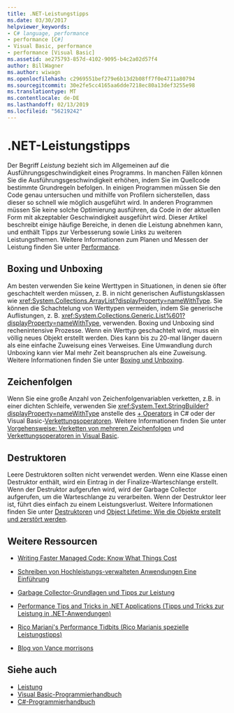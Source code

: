 ```yaml
---
title: .NET-Leistungstipps
ms.date: 03/30/2017
helpviewer_keywords:
- C# language, performance
- performance [C#]
- Visual Basic, performance
- performance [Visual Basic]
ms.assetid: ae275793-857d-4102-9095-b4c2a02d57f4
author: BillWagner
ms.author: wiwagn
ms.openlocfilehash: c2969551bef279e6b13d2b08ff7f0e4711a80794
ms.sourcegitcommit: 30e2fe5cc4165aa6dde7218ec80a13def3255e98
ms.translationtype: MT
ms.contentlocale: de-DE
ms.lasthandoff: 02/13/2019
ms.locfileid: "56219242"
---
```

# <a name="net-performance-tips"></a>.NET-Leistungstipps
Der Begriff *Leistung* bezieht sich im Allgemeinen auf die Ausführungsgeschwindigkeit eines Programms. In manchen Fällen können Sie die Ausführungsgeschwindigkeit erhöhen, indem Sie im Quellcode bestimmte Grundregeln befolgen. In einigen Programmen müssen Sie den Code genau untersuchen und mithilfe von Profilern sicherstellen, dass dieser so schnell wie möglich ausgeführt wird. In anderen Programmen müssen Sie keine solche Optimierung ausführen, da Code in der aktuellen Form mit akzeptabler Geschwindigkeit ausgeführt wird. Dieser Artikel beschreibt einige häufige Bereiche, in denen die Leistung abnehmen kann, und enthält Tipps zur Verbesserung sowie Links zu weiteren Leistungsthemen. Weitere Informationen zum Planen und Messen der Leistung finden Sie unter [Performance](../../../docs/framework/performance/index.md).  
  
## <a name="boxing-and-unboxing"></a>Boxing und Unboxing  
 Am besten verwenden Sie keine Werttypen in Situationen, in denen sie öfter geschachtelt werden müssen, z. B. in nicht generischen Auflistungsklassen wie <xref:System.Collections.ArrayList?displayProperty=nameWithType>. Sie können die Schachtelung von Werttypen vermeiden, indem Sie generische Auflistungen, z. B. <xref:System.Collections.Generic.List%601?displayProperty=nameWithType>, verwenden. Boxing und Unboxing sind rechenintensive Prozesse. Wenn ein Werttyp geschachtelt wird, muss ein völlig neues Objekt erstellt werden. Dies kann bis zu 20-mal länger dauern als eine einfache Zuweisung eines Verweises. Eine Umwandlung durch Unboxing kann vier Mal mehr Zeit beanspruchen als eine Zuweisung. Weitere Informationen finden Sie unter [Boxing und Unboxing](~/docs/csharp/programming-guide/types/boxing-and-unboxing.md).  
  
## <a name="strings"></a>Zeichenfolgen  
 Wenn Sie eine große Anzahl von Zeichenfolgenvariablen verketten, z.B. in einer dichten Schleife, verwenden Sie <xref:System.Text.StringBuilder?displayProperty=nameWithType> anstelle des [+ Operators](~/docs/csharp/language-reference/operators/addition-operator.md) in C# oder der Visual Basic-[Verkettungsoperatoren](~/docs/visual-basic/language-reference/operators/concatenation-operators.md). Weitere Informationen finden Sie unter [Vorgehensweise: Verketten von mehreren Zeichenfolgen](../../csharp/how-to/concatenate-multiple-strings.md) und [Verkettungsoperatoren in Visual Basic](~/docs/visual-basic/programming-guide/language-features/operators-and-expressions/concatenation-operators.md).  
  
## <a name="destructors"></a>Destruktoren  
 Leere Destruktoren sollten nicht verwendet werden. Wenn eine Klasse einen Destruktor enthält, wird ein Eintrag in der Finalize-Warteschlange erstellt. Wenn der Destruktor aufgerufen wird, wird der Garbage Collector aufgerufen, um die Warteschlange zu verarbeiten. Wenn der Destruktor leer ist, führt dies einfach zu einem Leistungsverlust. Weitere Informationen finden Sie unter [Destruktoren](~/docs/csharp/programming-guide/classes-and-structs/destructors.md) und [Object Lifetime: Wie die Objekte erstellt und zerstört werden](~/docs/visual-basic/programming-guide/language-features/objects-and-classes/object-lifetime-how-objects-are-created-and-destroyed.md).  
  
## <a name="other-resources"></a>Weitere Ressourcen  
  
-   [Writing Faster Managed Code: Know What Things Cost](https://go.microsoft.com/fwlink/?LinkId=99294)  
  
-   [Schreiben von Hochleistungs-verwalteten Anwendungen Eine Einführung](https://go.microsoft.com/fwlink/?LinkId=99295)  
  
-   [Garbage Collector-Grundlagen und Tipps zur Leistung](https://go.microsoft.com/fwlink/?LinkId=99296)  
  
-   [Performance Tips and Tricks in .NET Applications (Tipps und Tricks zur Leistung in .NET-Anwendungen)](https://go.microsoft.com/fwlink/?LinkId=99297)  

-   [Rico Mariani's Performance Tidbits (Rico Marianis spezielle Leistungstipps)](https://go.microsoft.com/fwlink/?LinkId=115679)  

-   [Blog von Vance morrisons](https://blogs.msdn.microsoft.com/vancem/)
  
## <a name="see-also"></a>Siehe auch
- [Leistung](../../../docs/framework/performance/index.md)
- [Visual Basic-Programmierhandbuch](../../visual-basic/programming-guide/index.md)
- [C#-Programmierhandbuch](../../csharp/programming-guide/index.md)
